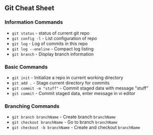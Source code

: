 ## Git Cheat Sheet

### Information Commands
* `git status` - status of current git repo
* `git config -l` - List configuration of repo
* `git log` - Log of commits in this repo
* `git log --oneline` - Compact log listing
* `git branch` - Display branch information

### Basic Commands
* `git init` - Initialize a repo in current working directory
* `git add .` - Stage current directory for commits
* `git commit -m "stuff"` - Commit staged data with message "stuff"
* `git commit` - Commit staged data, enter message in vi editor

### Branching Commands
* `git branch branchName` - Create branch `branchName`
* `git checkout branchName` - Go to branch `branchName`
* `git checkout -b branchName` - Create and checkout `branchName`
